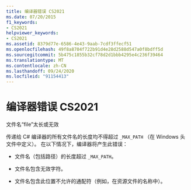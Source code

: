 ```yaml
---
title: 编译器错误 CS2021
ms.date: 07/20/2015
f1_keywords:
- CS2021
helpviewer_keywords:
- CS2021
ms.assetid: 8379d77e-6586-4e43-9aab-7cdf3ffecf51
ms.openlocfilehash: 49f8a8704f722b91d4e28d2588d547a0f8bdff5d
ms.sourcegitcommit: 5b475c1855b32cf78d2d1bbb4295e4c236f39464
ms.translationtype: MT
ms.contentlocale: zh-CN
ms.lasthandoff: 09/24/2020
ms.locfileid: "91154413"
---
```

# <a name="compiler-error-cs2021"></a>编译器错误 CS2021

文件名“file”太长或无效  
  
 传递给 C# 编译器的所有文件名的长度均不得超过 `_MAX_PATH` （在 Windows 头文件中定义）。 在以下情况下，编译器将产生此错误：  
  
- 文件名（包括路径）的长度超过 `_MAX_PATH`。  
  
- 文件名包含无效字符。  
  
- 文件名包含此位置不允许的通配符（例如，在资源文件的名称中）。
